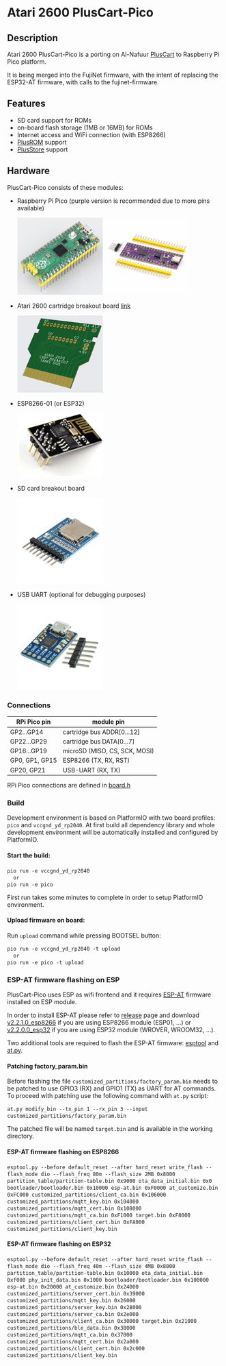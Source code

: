 # Atari 2600 PlusCart-Pico

## Description
Atari 2600 PlusCart-Pico is a porting on Al-Nafuur [PlusCart](https://github.com/Al-Nafuur/United-Carts-of-Atari) to Raspberry Pi Pico platform. 

It is being merged into the FujiNet firmware, with the intent of replacing the ESP32-AT firmware, with calls to the fujinet-firmware.

## Features
- SD card support for ROMs
- on-board flash storage (1MB or 16MB) for ROMs
- Internet access and WiFi connection (with ESP8266)
- [PlusROM](http://pluscart.firmaplus.de/pico/?PlusROM) support
- [PlusStore](https://pcart.firmaplus.de/pico/?PlusStore) support

## Hardware
PlusCart-Pico consists of these modules:
- Raspberry Pi Pico (purple version is recommended due to more pins available)
  
  <img src="https://github.com/gtortone/PlusCart-Pico/blob/main/images/rpi-pico.jpg" height="180" width="200" />
  <img src="https://github.com/gtortone/PlusCart-Pico/blob/main/images/rpi-purple.jpg" height="180" width="200" />

- Atari 2600 cartridge breakout board [link](https://github.com/robinhedwards/UnoCart-2600/tree/master/pcbs/cartridge_slot_breakout)

  <img src="https://github.com/gtortone/PlusCart-Pico/blob/main/images/atari.png" height="180" width="200" />

- ESP8266-01 (or ESP32)

  <img src="https://github.com/gtortone/PlusCart-Pico/blob/main/images/esp8266.jpg" width="200" />
  
- SD card breakout board

  <img src="https://github.com/gtortone/PlusCart-Pico/blob/main/images/microsd.jpg" width="200" />
  
- USB UART (optional for debugging purposes)

  <img src="https://github.com/gtortone/PlusCart-Pico/blob/main/images/usb-uart.jpg" width="200" />

### Connections

| RPi Pico pin | module pin |
| ------------- | ------------- |
| GP2...GP14 | cartridge bus ADDR[0...12] |
| GP22...GP29 | cartridge bus DATA[0...7] |
| GP16...GP19 | microSD (MISO, CS, SCK, MOSI) |
| GP0, GP1, GP15 | ESP8266 (TX, RX, RST) |
| GP20, GP21 | USB-UART (RX, TX) |

RPi Pico connections are defined in [board.h](https://github.com/gtortone/PlusCart-Pico/blob/main/include/board.h) 

### Build

Development environment is based on PlatformIO with two board profiles: `pico` and `vccgnd_yd_rp2040`. At first build all dependency library and whole development environment will be automatically installed and configured by PlatformIO.

#### Start the build:

```
pio run -e vccgnd_yd_rp2040
  or
pio run -e pico
```

First run takes some minutes to complete in order to setup PlatformIO environment.

#### Upload firmware on board:

Run `upload` command while pressing BOOTSEL button:

``` 
pio run -e vccgnd_yd_rp2040 -t upload
  or
pio run -e pico -t upload
```

### ESP-AT firmware flashing on ESP

PlusCart-Pico uses ESP as wifi frontend and it requires [ESP-AT](https://github.com/espressif/esp-at) firmware installed on ESP module.

In order to install ESP-AT please refer to [release](https://github.com/espressif/esp-at/releases) page and download [v2.2.1.0_esp8266](https://github.com/espressif/esp-at/releases/tag/v2.2.1.0_esp8266) if you are using ESP8266 module (ESP01, ...) or [v2.2.0.0_esp32](https://github.com/espressif/esp-at/releases/tag/v2.2.0.0_esp32) if you are using ESP32 module (WROVER, WROOM32, ...).

Two additional tools are required to flash the ESP-AT firmware: [esptool](https://github.com/espressif/esptool) and [at.py](https://raw.githubusercontent.com/espressif/esp-at/113702d9bf0224ed15e873bdc09898e804f4bd28/tools/at.py).

#### Patching factory_param.bin

Before flashing the file `customized_partitions/factory_param.bin` needs to be patched to use GPIO3 (RX) and GPIO1 (TX) as UART for AT commands. To proceed with patching use the following command with `at.py` script:

```
at.py modify_bin --tx_pin 1 --rx_pin 3 --input customized_partitions/factory_param.bin
```

The patched file will be named `target.bin` and is available in the working directory.

#### ESP-AT firmware flashing on ESP8266

```
esptool.py --before default_reset --after hard_reset write_flash --flash_mode dio --flash_freq 80m --flash_size 2MB 0x8000 partition_table/partition-table.bin 0x9000 ota_data_initial.bin 0x0 bootloader/bootloader.bin 0x10000 esp-at.bin 0xF0000 at_customize.bin 0xFC000 customized_partitions/client_ca.bin 0x106000 customized_partitions/mqtt_key.bin 0x104000 customized_partitions/mqtt_cert.bin 0x108000 customized_partitions/mqtt_ca.bin 0xF1000 target.bin 0xF8000 customized_partitions/client_cert.bin 0xFA000 customized_partitions/client_key.bin
```

#### ESP-AT firmware flashing on ESP32

```
esptool.py --before default_reset --after hard_reset write_flash --flash_mode dio --flash_freq 40m --flash_size 4MB 0x8000 partition_table/partition-table.bin 0x10000 ota_data_initial.bin 0xf000 phy_init_data.bin 0x1000 bootloader/bootloader.bin 0x100000 esp-at.bin 0x20000 at_customize.bin 0x24000 customized_partitions/server_cert.bin 0x39000 customized_partitions/mqtt_key.bin 0x26000 customized_partitions/server_key.bin 0x28000 customized_partitions/server_ca.bin 0x2e000 customized_partitions/client_ca.bin 0x30000 target.bin 0x21000 customized_partitions/ble_data.bin 0x3B000 customized_partitions/mqtt_ca.bin 0x37000 customized_partitions/mqtt_cert.bin 0x2a000 customized_partitions/client_cert.bin 0x2c000 customized_partitions/client_key.bin
```


